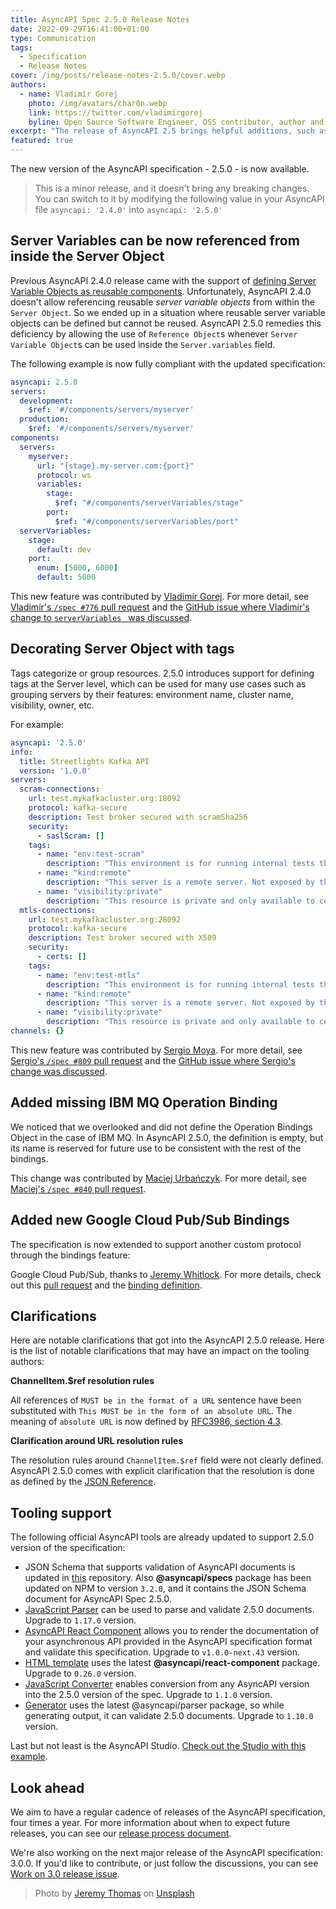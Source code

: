 ```yaml
---
title: AsyncAPI Spec 2.5.0 Release Notes
date: 2022-09-29T16:41:00+01:00
type: Communication
tags:
  - Specification
  - Release Notes
cover: /img/posts/release-notes-2.5.0/cover.webp
authors:
  - name: Vladimír Gorej
    photo: /img/avatars/char0n.webp
    link: https://twitter.com/vladimirgorej
    byline: Open Source Software Engineer, OSS contributor, author and content creator.
excerpt: "The release of AsyncAPI 2.5 brings helpful additions, such as extended Server Variables reusability and many clarifications."
featured: true
---
```


The new version of the AsyncAPI specification - 2.5.0 - is now available.

> This is a minor release, and it doesn't bring any breaking changes. You can switch to it by modifying the following value in your AsyncAPI file `asyncapi: '2.4.0'` into `asyncapi: '2.5.0'`

## Server Variables can be now referenced from inside the Server Object 

Previous AsyncAPI 2.4.0 release came with the support of [defining Server Variable Objects as reusable components](https://www.asyncapi.com/blog/release-notes-2.4.0#server-variables-can-be-now-referenced-from-components).
Unfortunately, AsyncAPI 2.4.0 doesn't allow referencing reusable _server variable objects_ from within the `Server Object`.
So we ended up in a situation where reusable server variable objects can be defined but cannot be reused.
AsyncAPI 2.5.0 remedies this deficiency by allowing the use of `Reference Object`s whenever `Server Variable Object`s can be used inside the `Server.variables` field.

The following example is now fully compliant with the updated specification:

```yaml
asyncapi: 2.5.0
servers:
  development:
    $ref: '#/components/servers/myserver'
  production:
    $ref: '#/components/servers/myserver'
components:
  servers:
    myserver:
      url: "{stage}.my-server.com:{port}"
      protocol: ws
      variables:
        stage:
          $ref: "#/components/serverVariables/stage"
        port:
          $ref: "#/components/serverVariables/port"
  serverVariables:
    stage:
      default: dev
    port:
      enum: [5000, 6000]
      default: 5000
```

This new feature was contributed by [Vladimír Gorej](https://github.com/char0n). For more detail, see [Vladimír's `/spec #776` pull request](https://github.com/asyncapi/spec/pull/776) and the [GitHub issue where Vladimír's change to `serverVariables ` was discussed](https://github.com/asyncapi/spec/issues/775).

## Decorating Server Object with tags

Tags categorize or group resources. 2.5.0 introduces support for defining tags at the Server level, which can be used for many use cases such as grouping servers by their features: environment name, cluster name, visibility, owner, etc.

For example:

```yaml
asyncapi: '2.5.0'
info:
  title: Streetlights Kafka API
  version: '1.0.0'
servers:
  scram-connections:
    url: test.mykafkacluster.org:18092
    protocol: kafka-secure
    description: Test broker secured with scramSha256
    security:
      - saslScram: []
    tags:
      - name: "env:test-scram"
        description: "This environment is for running internal tests through scramSha256"
      - name: "kind:remote"
        description: "This server is a remote server. Not exposed by the application"
      - name: "visibility:private"
        description: "This resource is private and only available to certain users"  
  mtls-connections:
    url: test.mykafkacluster.org:28092
    protocol: kafka-secure
    description: Test broker secured with X509
    security:
      - certs: []
    tags:
      - name: "env:test-mtls"
        description: "This environment is for running internal tests through mTLS"
      - name: "kind:remote"
        description: "This server is a remote server. Not exposed by the application"
      - name: "visibility:private"
        description: "This resource is private and only available to certain users"
channels: {}
```

This new feature was contributed by [Sergio Moya](https://github.com/smoya). For more detail, see [Sergio's `/spec #809` pull request](https://github.com/asyncapi/spec/pull/809) and the [GitHub issue where Sergio's change was discussed](https://github.com/asyncapi/spec/issues/654).

## Added missing IBM MQ Operation Binding

We noticed that we overlooked and did not define the Operation Bindings Object in the case of IBM MQ. 
In AsyncAPI 2.5.0, the definition is empty, but its name is reserved for future use to be consistent with the rest of the bindings.

This change was contributed by [Maciej Urbańczyk](https://github.com/magicmatatjahu). For more detail, see [Maciej's `/spec #840` pull request](https://github.com/asyncapi/spec/pull/840).

## Added new Google Cloud Pub/Sub Bindings

The specification is now extended to support another custom protocol through the bindings feature:

Google Cloud Pub/Sub, thanks to [Jeremy Whitlock](https://github.com/whitlockjc). For more details, check out this [pull request](https://github.com/asyncapi/spec/pull/836) and the [binding definition](https://github.com/asyncapi/bindings/tree/master/googlepubsub).

## Clarifications

Here are notable clarifications that got into the AsyncAPI 2.5.0 release. Here is the list of notable clarifications that may have an impact on the tooling authors:

**ChannelItem.$ref resolution rules**

All references of `MUST be in the format of a URL` sentence have been substituted with `This MUST be in the form of an absolute URL`.
The meaning of `absolute URL` is now defined by [RFC3986, section 4.3](https://datatracker.ietf.org/doc/html/rfc3986#section-4.3).

**Clarification around URL resolution rules**

The resolution rules around `ChannelItem.$ref` field were not clearly defined. AsyncAPI 2.5.0 comes with explicit clarification that the resolution is done as defined by the [JSON Reference](https://tools.ietf.org/html/draft-pbryan-zyp-json-ref-03).

## Tooling support

The following official AsyncAPI tools are already updated to support 2.5.0 version of the specification:
- JSON Schema that supports validation of AsyncAPI documents is updated in [this](https://github.com/asyncapi/spec-json-schemas) repository. Also **@asyncapi/specs** package has been updated on NPM to version `3.2.0`, and it contains the JSON Schema document for AsyncAPI Spec 2.5.0.
- [JavaScript Parser](https://github.com/asyncapi/parser-js/) can be used to parse and validate 2.5.0 documents. Upgrade to `1.17.0` version.
- [AsyncAPI React Component](https://github.com/asyncapi/asyncapi-react) allows you to render the documentation of your asynchronous API provided in the AsyncAPI specification format and validate this specification. Upgrade to `v1.0.0-next.43` version.
- [HTML template](https://github.com/asyncapi/html-template) uses the latest **@asyncapi/react-component** package. Upgrade to `0.26.0` version.
- [JavaScript Converter](https://github.com/asyncapi/converter-js/) enables conversion from any AsyncAPI version into the 2.5.0 version of the spec. Upgrade to `1.1.0` version.
- [Generator](https://github.com/asyncapi/generator/) uses the latest @asyncapi/parser package, so while generating output, it can validate 2.5.0 documents. Upgrade to `1.10.0` version.

Last but not least is the AsyncAPI Studio. [Check out the Studio with this example](https://studio.asyncapi.com/?url=https://raw.githubusercontent.com/asyncapi/spec/v2.5.0/examples/websocket-gemini.yml).

## Look ahead

We aim to have a regular cadence of releases of the AsyncAPI specification, four times a year. For more information about when to expect future releases, you can see our [release process document](https://github.com/asyncapi/spec/blob/master/RELEASE_PROCESS.md#release-cadence).

We're also working on the next major release of the AsyncAPI specification: 3.0.0. If you'd like to contribute, or just follow the discussions, you can see [Work on 3.0 release issue](https://github.com/asyncapi/spec/issues/691).

> Photo by <a href="https://unsplash.com/@jeremythomasphoto?utm_source=unsplash&utm_medium=referral&utm_content=creditCopyText">Jeremy Thomas</a> on <a href="https://unsplash.com/?utm_source=unsplash&utm_medium=referral&utm_content=creditCopyText">Unsplash</a>
